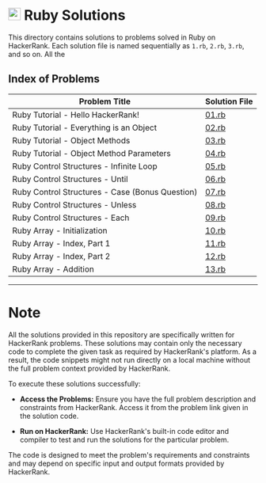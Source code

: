 # <img src="https://www.ruby-lang.org/images/header-ruby-logo.png" alt="Ruby Logo" width="25" height="25"> Ruby Solutions

This directory contains solutions to problems solved in Ruby on HackerRank. Each solution file is named sequentially as `1.rb`, `2.rb`, `3.rb`, and so on.
All the 


## Index of Problems

| Problem Title                    | Solution File |
|----------------------------------|---------------|
| Ruby Tutorial - Hello HackerRank!| [01.rb](01.rb)  |
| Ruby Tutorial - Everything is an Object| [02.rb](02.rb)|
| Ruby Tutorial - Object Methods| [03.rb](03.rb)|
| Ruby Tutorial - Object Method Parameters| [04.rb](04.rb)|
| Ruby Control Structures - Infinite Loop| [05.rb](05.rb)|
| Ruby Control Structures - Until| [06.rb](06.rb)|
| Ruby Control Structures - Case (Bonus Question)| [07.rb](07.rb)|
|Ruby Control Structures - Unless| [08.rb](08.rb)|
|Ruby Control Structures - Each| [09.rb](09.rb)|
|Ruby Array - Initialization| [10.rb](10.rb)|
|Ruby Array - Index, Part 1|[11.rb](11.rb)|
|Ruby Array - Index, Part 2|[12.rb](12.rb)|
|Ruby Array - Addition|[13.rb](13.rb)|


---

# Note

All the solutions provided in this repository are specifically written for HackerRank problems. These solutions may contain only the necessary code to complete the given task as required by HackerRank's platform. As a result, the code snippets might not run directly on a local machine without the full problem context provided by HackerRank.

To execute these solutions successfully:

- <strong>Access the Problems:</strong> Ensure you have the full problem description and constraints from HackerRank. Access it from the problem link given in the solution code.

- <strong>Run on HackerRank:</strong> Use HackerRank's built-in code editor and compiler to test and run the solutions for the particular problem.

The code is designed to meet the problem's requirements and constraints and may depend on specific input and output formats provided by HackerRank.
